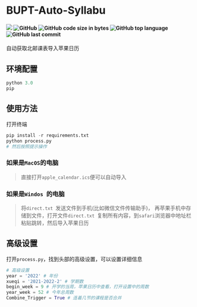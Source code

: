 # BUPT-Auto-Syllabu
#### ![](https://img.shields.io/badge/author-Lawted-lightpink) ![GitHub](https://img.shields.io/github/license/LAWTED/BUPT-Auto-Syllabu) ![GitHub code size in bytes](https://img.shields.io/github/languages/code-size/LAWTED/BUPT-Auto-Syllabu) ![GitHub top language](https://img.shields.io/github/languages/top/LAWTED/BUPT-Auto-Syllabu?color=56ccf2) ![GitHub last commit](https://img.shields.io/github/last-commit/LAWTED/BUPT-Auto-Syllabu?color=yellow)

自动获取北邮课表导入苹果日历

## 环境配置

``` python
python 3.0
pip
```



## 使用方法

打开终端

```python
pip install -r requirements.txt
python process.py
# 然后按照提示操作
```

### 如果是`MacOS`的电脑

> 直接打开`apple_calendar.ics`便可以自动导入



### 如果是`Windos `的电脑

> 将`direct.txt `发送文件到手机(比如微信文件传输助手)， 再苹果手机中存储到文件，打开文件`direct.txt `复制所有内容，到`safari`浏览器中地址栏粘贴跳转，然后导入苹果日历



## 高级设置

打开`process.py`，找到头部的高级设置，可以设置详细信息

```python
# 高级设置
year = '2022' # 年份
xueqi = '2021-2022-2' # 学期数
begin_week = 9 # 开学的当周，苹果日历中查看，打开设置中的周数
year_week = 52 # 今年总周数
Combine_Trigger = True # 连着几节的课程是否合并
```

